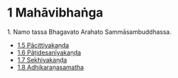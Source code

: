 # 1 Mahāvibhaṅga

1\. Namo tassa Bhagavato Arahato Sammāsambuddhassa.

* [1.5 Pācittiyakaṇḍa](1/1.5.md)
* [1.6 Pāṭidesanīyakaṇḍa](1/1.6.md)
* [1.7 Sekhiyakaṇḍa](1/1.7.md)
* [1.8 Adhikaraṇasamatha](1/1.8.md)
